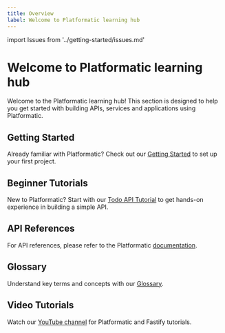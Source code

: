 ```yaml
---
title: Overview
label: Welcome to Platformatic learning hub
---
```


import Issues from '../getting-started/issues.md'

# Welcome to Platformatic learning hub

Welcome to the Platformatic learning hub! This section is designed to help you get started with building APIs, services and applications using Platformatic. 

## Getting Started
Already familiar with Platformatic? Check out our [Getting Started](../getting-started/quick-start-guide.md) to set up your first project.

## Beginner Tutorials
New to Platformatic? Start with our [Todo API Tutorial](./beginner/crud-application.md) to get hands-on experience in building a simple API.

## API References
For API references, please refer to the Platformatic [documentation](../cli.md).

## Glossary
Understand key terms and concepts with our [Glossary](./glossary.md).

## Video Tutorials
Watch our [YouTube channel](https://www.youtube.com/@platformatic) for Platformatic and Fastify tutorials.

<Issues />
